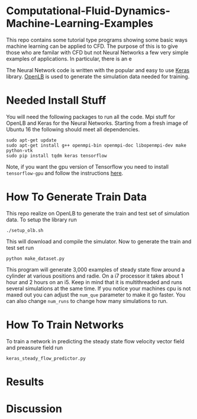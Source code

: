 # Computational-Fluid-Dynamics-Machine-Learning-Examples
This repo contains some tutorial type programs showing some basic ways machine learning can be applied to CFD. The purpose of this is to give those who are familar with CFD but not Neural Networks a few very simple examples of applications. In particular, there is an e

The Neural Network code is written with the popular and easy to use [Keras](https://keras.io/) library. [OpenLB](http://optilb.org/openlb/) is used to generate the simulation data needed for training.

# Needed Install Stuff

You will need the following packages to run all the code. Mpi stuff for OpenLB and Keras for the Neural Networks. Starting from a fresh image of Ubuntu 16 the following should meet all dependencies.

```
sudo apt-get update
sudo apt-get install g++ openmpi-bin openmpi-doc libopenmpi-dev make python-vtk
sudo pip install tqdm keras tensorflow
```

Note, if you want the gpu version of Tensorflow you need to install `tensorflow-gpu` and follow the instructions [here](https://www.tensorflow.org/install/install_linux).

# How To Generate Train Data

This repo realize on OpenLB to generate the train and test set of simulation data. To setup the library run
```
./setup_olb.sh
```
This will download and compile the simulator. Now to generate the train and test set run
```
python make_dataset.py
```
This program will generate 3,000 examples of steady state flow around a cylinder at various positions and radie. On a i7 processor it takes about 1 hour and 2 hours on an i5. Keep in mind that it is multithreaded and runs several simulations at the same time. If you notice your machines cpu is not maxed out you can adjust the `num_que` parameter to make it go faster. You can also change `num_runs` to change how many simulations to run. 

# How To Train Networks


To train a network in predicting the steady state flow velocity vector field and preassure field run
```
keras_steady_flow_predictor.py
```

# Results




# Discussion



